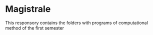 # Magistrale
This responsory contains the folders with programs of computational method of the first semester
